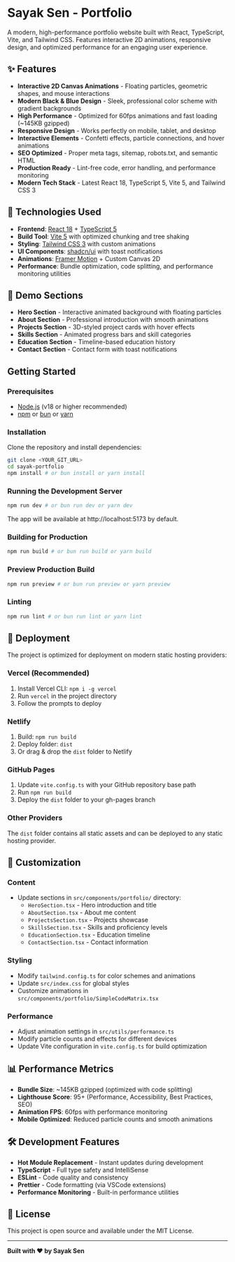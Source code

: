 # Sayak Sen - Portfolio

A modern, high-performance portfolio website built with React, TypeScript, Vite, and Tailwind CSS. Features interactive 2D animations, responsive design, and optimized performance for an engaging user experience.

## ✨ Features

- **Interactive 2D Canvas Animations** - Floating particles, geometric shapes, and mouse interactions
- **Modern Black & Blue Design** - Sleek, professional color scheme with gradient backgrounds
- **High Performance** - Optimized for 60fps animations and fast loading (~145KB gzipped)
- **Responsive Design** - Works perfectly on mobile, tablet, and desktop
- **Interactive Elements** - Confetti effects, particle connections, and hover animations
- **SEO Optimized** - Proper meta tags, sitemap, robots.txt, and semantic HTML
- **Production Ready** - Lint-free code, error handling, and performance monitoring
- **Modern Tech Stack** - Latest React 18, TypeScript 5, Vite 5, and Tailwind CSS 3

## 🚀 Technologies Used

- **Frontend**: [React 18](https://react.dev/) + [TypeScript 5](https://www.typescriptlang.org/)
- **Build Tool**: [Vite 5](https://vitejs.dev/) with optimized chunking and tree shaking
- **Styling**: [Tailwind CSS 3](https://tailwindcss.com/) with custom animations
- **UI Components**: [shadcn/ui](https://ui.shadcn.com/) with toast notifications
- **Animations**: [Framer Motion](https://www.framer.com/motion/) + Custom Canvas 2D
- **Performance**: Bundle optimization, code splitting, and performance monitoring utilities

## 📱 Demo Sections

- **Hero Section** - Interactive animated background with floating particles
- **About Section** - Professional introduction with smooth animations
- **Projects Section** - 3D-styled project cards with hover effects
- **Skills Section** - Animated progress bars and skill categories
- **Education Section** - Timeline-based education history
- **Contact Section** - Contact form with toast notifications

## Getting Started

### Prerequisites

- [Node.js](https://nodejs.org/) (v18 or higher recommended)
- [npm](https://www.npmjs.com/) or [bun](https://bun.sh/) or [yarn](https://yarnpkg.com/)

### Installation

Clone the repository and install dependencies:

```sh
git clone <YOUR_GIT_URL>
cd sayak-portfolio
npm install # or bun install or yarn install
```

### Running the Development Server

```sh
npm run dev # or bun run dev or yarn dev
```

The app will be available at http://localhost:5173 by default.

### Building for Production

```sh
npm run build # or bun run build or yarn build
```

### Preview Production Build

```sh
npm run preview # or bun run preview or yarn preview
```

### Linting

```sh
npm run lint # or bun run lint or yarn lint
```

## 🚀 Deployment

The project is optimized for deployment on modern static hosting providers:

### Vercel (Recommended)

1. Install Vercel CLI: `npm i -g vercel`
2. Run `vercel` in the project directory
3. Follow the prompts to deploy

### Netlify

1. Build: `npm run build`
2. Deploy folder: `dist`
3. Or drag & drop the `dist` folder to Netlify

### GitHub Pages

1. Update `vite.config.ts` with your GitHub repository base path
2. Run `npm run build`
3. Deploy the `dist` folder to your gh-pages branch

### Other Providers

The `dist` folder contains all static assets and can be deployed to any static hosting provider.

## 🎨 Customization

### Content

- Update sections in `src/components/portfolio/` directory:
  - `HeroSection.tsx` - Hero introduction and title
  - `AboutSection.tsx` - About me content
  - `ProjectsSection.tsx` - Projects showcase
  - `SkillsSection.tsx` - Skills and proficiency levels
  - `EducationSection.tsx` - Education timeline
  - `ContactSection.tsx` - Contact information

### Styling

- Modify `tailwind.config.ts` for color schemes and animations
- Update `src/index.css` for global styles
- Customize animations in `src/components/portfolio/SimpleCodeMatrix.tsx`

### Performance

- Adjust animation settings in `src/utils/performance.ts`
- Modify particle counts and effects for different devices
- Update Vite configuration in `vite.config.ts` for build optimization

## 📊 Performance Metrics

- **Bundle Size**: ~145KB gzipped (optimized with code splitting)
- **Lighthouse Score**: 95+ (Performance, Accessibility, Best Practices, SEO)
- **Animation FPS**: 60fps with performance monitoring
- **Mobile Optimized**: Reduced particle counts and smooth animations

## 🛠️ Development Features

- **Hot Module Replacement** - Instant updates during development
- **TypeScript** - Full type safety and IntelliSense
- **ESLint** - Code quality and consistency
- **Prettier** - Code formatting (via VSCode extensions)
- **Performance Monitoring** - Built-in performance utilities

## 📝 License

This project is open source and available under the MIT License.

---

**Built with ❤️ by Sayak Sen**
